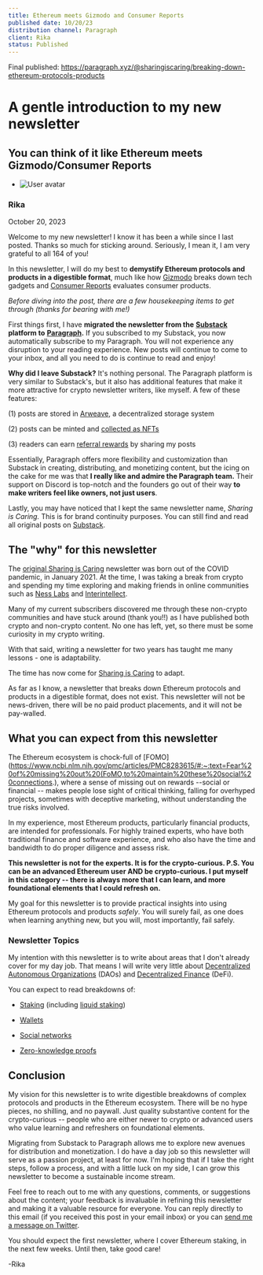 ```yaml
---
title: Ethereum meets Gizmodo and Consumer Reports
published date: 10/20/23
distribution channel: Paragraph
client: Rika
status: Published
---
```

Final published: https://paragraph.xyz/@sharingiscaring/breaking-down-ethereum-protocols-products

# A gentle introduction to my new newsletter

## You can think of it like Ethereum meets Gizmodo/Consumer Reports

- ![User avatar](https://paragraph.xyz/_next/image?url=https%3A%2F%2Fstorage.googleapis.com%2Fpapyrus_images%2Faed209452feec1d4b7e55a02265ffeb6&w=96&q=75)

### Rika

October 20, 2023

[](https://rainbow.me/0x28Cd26d85b4ac655A489Aa3f259F81283BD1A804)[](https://twitter.com/rikagoldberg)

Welcome to my new newsletter! I know it has been a while since I last posted. Thanks so much for sticking around. Seriously, I mean it, I am very grateful to all 164 of you!

In this newsletter, I will do my best to **demystify Ethereum protocols and products in a digestible format**, much like how [Gizmodo](https://gizmodo.com/reviews) breaks down tech gadgets and [Consumer Reports](https://www.consumerreports.org/) evaluates consumer products.

_Before diving into the post, there are a few housekeeping items to get through (thanks for bearing with me!)_

First things first, I have **migrated the newsletter from the** [**Substack**](https://substack.com/) **platform to** [**Paragraph**](https://paragraph.xyz/)**.** If you subscribed to my Substack, you now automatically subscribe to my Paragraph. You will not experience any disruption to your reading experience. New posts will continue to come to your inbox, and all you need to do is continue to read and enjoy!

**Why did I leave Substack?** It's nothing personal. The Paragraph platform is very similar to Substack's, but it also has additional features that make it more attractive for crypto newsletter writers, like myself. A few of these features:

(1) posts are stored in [Arweave](https://www.arweave.org/), a decentralized storage system

(2) posts can be minted and [collected as NFTs](https://docs.paragraph.xyz/docs/nfts)

(3) readers can earn [referral rewards](https://referral-rewards.paragraph.xyz/referral-rewards) by sharing my posts

Essentially, Paragraph offers more flexibility and customization than Substack in creating, distributing, and monetizing content, but the icing on the cake for me was that **I really like and admire the Paragraph team.** Their support on Discord is top-notch and the founders go out of their way **to make writers feel like owners, not just users**.

Lastly, you may have noticed that I kept the same newsletter name, _Sharing is Caring._ This is for brand continuity purposes. You can still find and read all original posts on [Substack](https://www.newsletter.rikagoldberg.xyz/).

## The "why" for this newsletter

The [original Sharing is Caring](https://www.newsletter.rikagoldberg.xyz/) newsletter was born out of the COVID pandemic, in January 2021. At the time, I was taking a break from crypto and spending my time exploring and making friends in online communities such as [Ness Labs](https://nesslabs.com/) and [Interintellect](https://interintellect.com/).

Many of my current subscribers discovered me through these non-crypto communities and have stuck around (thank you!!) as I have published both crypto and non-crypto content. No one has left, yet, so there must be some curiosity in my crypto writing.

With that said, writing a newsletter for two years has taught me many lessons - one is adaptability.

The time has now come for [Sharing is Caring](https://www.newsletter.rikagoldberg.xyz/) to adapt.

As far as I know, a newsletter that breaks down Ethereum protocols and products in a digestible format, does not exist. This newsletter will not be news-driven, there will be no paid product placements, and it will not be pay-walled.

## What you can expect from this newsletter

The Ethereum ecosystem is chock-full of [FOMO](https://www.ncbi.nlm.nih.gov/pmc/articles/PMC8283615/#:~:text=Fear%20of%20missing%20out%20(FoMO,to%20maintain%20these%20social%20connections.), where a sense of missing out on rewards --social or financial -- makes people lose sight of critical thinking, falling for overhyped projects, sometimes with deceptive marketing, without understanding the true risks involved.

In my experience, most Ethereum products, particularly financial products, are intended for professionals. For highly trained experts, who have both traditional finance and software experience, and who also have the time and bandwidth to do proper diligence and assess risk.

**This newsletter is not for the experts. It is for the crypto-curious. P.S. You can be an advanced Ethereum user AND be crypto-curious. I put myself in this category -- there is always more that I can learn, and more foundational elements that I could refresh on.**

My goal for this newsletter is to provide practical insights into using Ethereum protocols and products _safely_. You will surely fail, as one does when learning anything new, but you will, most importantly, fail safely.

### Newsletter Topics

My intention with this newsletter is to write about areas that I don't already cover for my day job. That means I will write very little about [Decentralized Autonomous Organizations](https://www.investopedia.com/tech/what-dao/) (DAOs) and [Decentralized Finance](https://www.investopedia.com/decentralized-finance-defi-5113835) (DeFi).

You can expect to read breakdowns of:

- [Staking](https://ethereum.org/en/staking/) (including [liquid staking](https://www.ledger.com/academy/topics/defi/what-is-liquid-staking))
    
- [Wallets](https://ethereum.org/en/wallets/)
    
- [Social networks](https://ethereum.org/en/social-networks/)
    
- [Zero-knowledge proofs](https://ethereum.org/en/zero-knowledge-proofs/)
    

## Conclusion

My vision for this newsletter is to write digestible breakdowns of complex protocols and products in the Ethereum ecosystem. There will be no hype pieces, no shilling, and no paywall. Just quality substantive content for the crypto-curious -- people who are either newer to crypto or advanced users who value learning and refreshers on foundational elements.

Migrating from Substack to Paragraph allows me to explore new avenues for distribution and monetization. I do have a day job so this newsletter will serve as a passion project, at least for now. I'm hoping that if I take the right steps, follow a process, and with a little luck on my side, I can grow this newsletter to become a sustainable income stream.

Feel free to reach out to me with any questions, comments, or suggestions about the content; your feedback is invaluable in refining this newsletter and making it a valuable resource for everyone. You can reply directly to this email (if you received this post in your email inbox) or you can [send me a message on Twitter](https://twitter.com/RikaGoldberg).

You should expect the first newsletter, where I cover Ethereum staking, in the next few weeks. Until then, take good care!

-Rika

